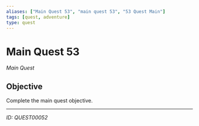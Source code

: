 ```yaml
---
aliases: ["Main Quest 53", "main quest 53", "53 Quest Main"]
tags: [quest, adventure]
type: quest
---
```


# Main Quest 53

*Main Quest*

## Objective
Complete the main quest objective.

---
*ID: QUEST00052*